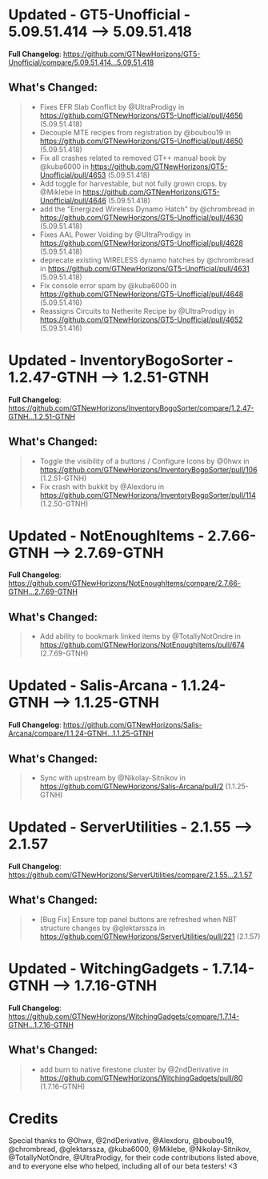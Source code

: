 # Updated - GT5-Unofficial - 5.09.51.414 --> 5.09.51.418
**Full Changelog**: https://github.com/GTNewHorizons/GT5-Unofficial/compare/5.09.51.414...5.09.51.418

## What's Changed:
>* Fixes EFR Slab Conflict by @UltraProdigy in https://github.com/GTNewHorizons/GT5-Unofficial/pull/4656 (5.09.51.418)
>* Decouple MTE recipes from registration by @boubou19 in https://github.com/GTNewHorizons/GT5-Unofficial/pull/4650 (5.09.51.418)
>* Fix all crashes related to removed GT++ manual book by @kuba6000 in https://github.com/GTNewHorizons/GT5-Unofficial/pull/4653 (5.09.51.418)
>* Add toggle for harvestable, but not fully grown crops. by @Miklebe in https://github.com/GTNewHorizons/GT5-Unofficial/pull/4646 (5.09.51.418)
>* add the "Energized Wireless Dynamo Hatch" by @chrombread in https://github.com/GTNewHorizons/GT5-Unofficial/pull/4630 (5.09.51.418)
>* Fixes AAL Power Voiding by @UltraProdigy in https://github.com/GTNewHorizons/GT5-Unofficial/pull/4628 (5.09.51.418)
>* deprecate existing WIRELESS dynamo hatches by @chrombread in https://github.com/GTNewHorizons/GT5-Unofficial/pull/4631 (5.09.51.418)
>* Fix console error spam by @kuba6000 in https://github.com/GTNewHorizons/GT5-Unofficial/pull/4648 (5.09.51.416)
>* Reassigns Circuits to Netherite Recipe by @UltraProdigy in https://github.com/GTNewHorizons/GT5-Unofficial/pull/4652 (5.09.51.416)

# Updated - InventoryBogoSorter - 1.2.47-GTNH --> 1.2.51-GTNH
**Full Changelog**: https://github.com/GTNewHorizons/InventoryBogoSorter/compare/1.2.47-GTNH...1.2.51-GTNH

## What's Changed:
>* Toggle the visibility of a buttons / Configure Icons by @0hwx in https://github.com/GTNewHorizons/InventoryBogoSorter/pull/106 (1.2.51-GTNH)
>* Fix crash with bukkit by @Alexdoru in https://github.com/GTNewHorizons/InventoryBogoSorter/pull/114 (1.2.50-GTNH)

# Updated - NotEnoughItems - 2.7.66-GTNH --> 2.7.69-GTNH
**Full Changelog**: https://github.com/GTNewHorizons/NotEnoughItems/compare/2.7.66-GTNH...2.7.69-GTNH

## What's Changed:
>* Add ability to bookmark linked items by @TotallyNotOndre in https://github.com/GTNewHorizons/NotEnoughItems/pull/674 (2.7.69-GTNH)

# Updated - Salis-Arcana - 1.1.24-GTNH --> 1.1.25-GTNH
**Full Changelog**: https://github.com/GTNewHorizons/Salis-Arcana/compare/1.1.24-GTNH...1.1.25-GTNH

## What's Changed:
>* Sync with upstream  by @Nikolay-Sitnikov in https://github.com/GTNewHorizons/Salis-Arcana/pull/2 (1.1.25-GTNH)

# Updated - ServerUtilities - 2.1.55 --> 2.1.57
**Full Changelog**: https://github.com/GTNewHorizons/ServerUtilities/compare/2.1.55...2.1.57

## What's Changed:
>* [Bug Fix] Ensure top panel buttons are refreshed when NBT structure changes by @glektarssza in https://github.com/GTNewHorizons/ServerUtilities/pull/221 (2.1.57)

# Updated - WitchingGadgets - 1.7.14-GTNH --> 1.7.16-GTNH
**Full Changelog**: https://github.com/GTNewHorizons/WitchingGadgets/compare/1.7.14-GTNH...1.7.16-GTNH

## What's Changed:
>* add burn to native firestone cluster by @2ndDerivative in https://github.com/GTNewHorizons/WitchingGadgets/pull/80 (1.7.16-GTNH)

# Credits
Special thanks to @0hwx, @2ndDerivative, @Alexdoru, @boubou19, @chrombread, @glektarssza, @kuba6000, @Miklebe, @Nikolay-Sitnikov, @TotallyNotOndre, @UltraProdigy, for their code contributions listed above, and to everyone else who helped, including all of our beta testers! <3
